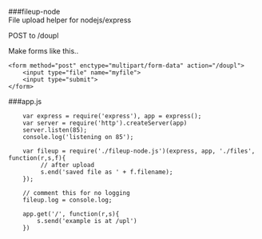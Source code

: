 ###fileup-node    
File upload helper for nodejs/express

POST to /doupl    
    
Make forms like this..
````
<form method="post" enctype="multipart/form-data" action="/doupl">
    <input type="file" name="myfile">
    <input type="submit">
</form>
````

###app.js
````
	var express = require('express'), app = express();
	var server = require('http').createServer(app)
 	server.listen(85);
	console.log('listening on 85');

 	var fileup = require('./fileup-node.js')(express, app, './files', function(r,s,f){
		 // after upload
		 s.end('saved file as ' + f.filename);
	});
	
	// comment this for no logging
	fileup.log = console.log;
	
 	app.get('/', function(r,s){
 		s.send('example is at /upl')
 	})
````